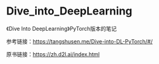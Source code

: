 # Dive_into_DeepLearning
《Dive Into DeepLearning》PyTorch版本的笔记

参考链接：https://tangshusen.me/Dive-into-DL-PyTorch/#/

原书链接：https://zh.d2l.ai/index.html
